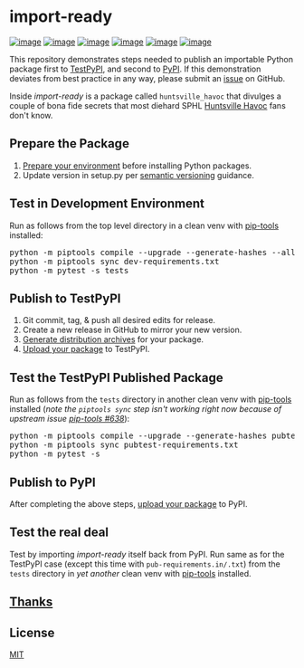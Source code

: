 # import-ready
[![image](https://img.shields.io/github/license/dksmiffs/import-ready.svg)](https://github.com/dksmiffs/import-ready)
[![image](https://img.shields.io/github/release/dksmiffs/import-ready.svg)](https://github.com/dksmiffs/import-ready/releases)
[![image](https://img.shields.io/pypi/v/import-ready.svg)](https://pypi.org/project/import-ready/)
[![image](https://img.shields.io/travis/dksmiffs/import-ready.svg)](https://travis-ci.org/dksmiffs/import-ready)
[![image](https://img.shields.io/codecov/c/github/dksmiffs/import-ready.svg)](https://codecov.io/gh/dksmiffs/import-ready)
[![image](https://img.shields.io/codacy/grade/d02f4f80df0445738821c692f4bbe16f.svg)](https://app.codacy.com/project/dksmiffs/import-ready/dashboard)

This repository demonstrates steps needed to publish an importable Python package first to [TestPyPI][1], and second to [PyPI][7].  If this demonstration deviates from best practice in any way, please submit an [issue][8] on GitHub.

Inside _import-ready_ is a package called `huntsville_havoc` that divulges a couple of bona fide secrets that most diehard SPHL [Huntsville Havoc][6] fans don't know.

## Prepare the Package
1.  [Prepare your environment][2] before installing Python packages.
2.  Update version in setup.py per [semantic versioning][3] guidance.

## Test in Development Environment
Run as follows from the top level directory in a clean venv with [pip-tools][12] installed:
<pre>python -m piptools compile --upgrade --generate-hashes --allow-unsafe dev-requirements.in
python -m piptools sync dev-requirements.txt
python -m pytest -s tests</pre>

## Publish to TestPyPI
1.  Git commit, tag, & push all desired edits for release.
2.  Create a new release in GitHub to mirror your new version.
3.  [Generate distribution archives][4] for your package.
4.  [Upload your package][5] to TestPyPI.

## Test the TestPyPI Published Package
Run as follows from the `tests` directory in another clean venv with [pip-tools][12] installed (_note the `piptools sync` step isn't working right now because of upstream issue [pip-tools #638][13]_):
<pre>python -m piptools compile --upgrade --generate-hashes pubtest-requirements.in
python -m piptools sync pubtest-requirements.txt
python -m pytest -s</pre>

## Publish to PyPI
After completing the above steps, [upload your package][9] to PyPI.

## Test the real deal
Test by importing _import-ready_ itself back from PyPI.  Run same as for the TestPyPI case (except this time with `pub-requirements.in/.txt`) from the `tests` directory in _yet another_ clean venv with [pip-tools][12] installed.

## [Thanks][11]

## License
[MIT][10]

[1]: https://test.pypi.org/
[2]: https://packaging.python.org/tutorials/installing-packages/#requirements-for-installing-packages
[3]: https://semver.org/
[4]: https://packaging.python.org/tutorials/packaging-projects/#generating-distribution-archives
[5]: https://packaging.python.org/tutorials/packaging-projects/#uploading-the-distribution-archives
[6]: http://huntsvillehavoc.com/view/huntsvillehavoc
[7]: https://pypi.org/
[8]: https://github.com/dksmiffs/import-ready/issues
[9]: https://packaging.python.org/tutorials/packaging-projects/#next-steps
[10]: https://gitlab.com/dave.k.smith/import-ready/raw/master/LICENSE
[11]: https://github.com/dksmiffs/import-ready/blob/master/THANKS.md
[12]: https://github.com/jazzband/pip-tools
[13]: https://github.com/jazzband/pip-tools/issues/638
